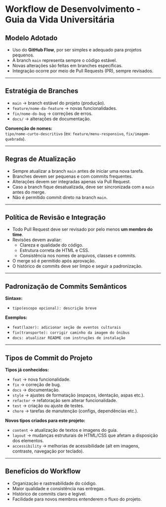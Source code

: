 #  Workflow de Desenvolvimento - Guia da Vida Universitária

##  Modelo Adotado
- Uso do **GitHub Flow**, por ser simples e adequado para projetos pequenos.
- A branch `main` representa sempre o código estável.
- Novas alterações são feitas em branches específicas.
- Integração ocorre por meio de Pull Requests (PR), sempre revisados.

---

##  Estratégia de Branches
- `main` → branch estável do projeto (produção).
- `feature/nome-da-feature` → novas funcionalidades.
- `fix/nome-do-bug` → correções de erros.
- `docs/` → alterações de documentação.

**Convenção de nomes:**  
`tipo/nome-curto-descritivo` (ex: `feature/menu-responsivo`, `fix/imagem-quebrada`).

---

##  Regras de Atualização
- Sempre atualizar a branch `main` antes de iniciar uma nova tarefa.
- Branches devem ser pequenas e com commits frequentes.
- Alterações devem ser integradas apenas via Pull Request.
- Caso a branch fique desatualizada, deve ser sincronizada com a `main` antes do merge.
- Não é permitido commit direto na branch `main`.

---

##  Política de Revisão e Integração
- Todo Pull Request deve ser revisado por pelo menos **um membro do time**.
- Revisões devem avaliar:
  - Clareza e qualidade do código.
  - Estrutura correta de HTML e CSS.
  - Consistência nos nomes de arquivos, classes e commits.
- O merge só é permitido após aprovação.
- O histórico de commits deve ser limpo e seguir a padronização.

---

##  Padronização de Commits Semânticos
**Sintaxe:**
- `tipo(escopo opcional): descrição breve`

**Exemplos:**
- `feat(lazer): adicionar seção de eventos culturais`
- `fix(transporte): corrigir caminho da imagem do ônibus`
- `docs: atualizar README com instruções de instalação`

---

##  Tipos de Commit do Projeto
**Tipos já conhecidos:**
- `feat` → nova funcionalidade.  
- `fix` → correção de bug.  
- `docs` → documentação.  
- `style` → ajustes de formatação (espaços, identação, aspas etc.).  
- `refactor` → refatoração sem alterar funcionalidade.  
- `test` → criação ou ajuste de testes.  
- `chore` → tarefas de manutenção (configs, dependências etc.).

**Novos tipos criados para este projeto:**
- `content` → atualização de textos e imagens do guia.  
- `layout` → mudanças estruturais de HTML/CSS que afetam a disposição dos elementos.  
- `accessibility` → melhorias de acessibilidade (alt em imagens, contraste, navegação por teclado).  

---

##  Benefícios do Workflow
- Organização e rastreabilidade do código.  
- Maior qualidade e consistência nas entregas.  
- Histórico de commits claro e legível.  
- Facilidade para novos membros entenderem o fluxo do projeto.  
